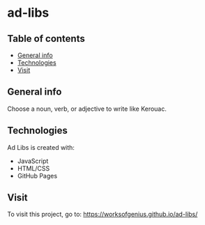 # ad-libs

## Table of contents
* [General info](#general-info)
* [Technologies](#technologies)
* [Visit](#visit)

## General info
Choose a noun, verb, or adjective to write like Kerouac.
	
## Technologies
Ad Libs is created with:
* JavaScript
* HTML/CSS
* GitHub Pages
	
## Visit
To visit this project, go to: https://worksofgenius.github.io/ad-libs/
